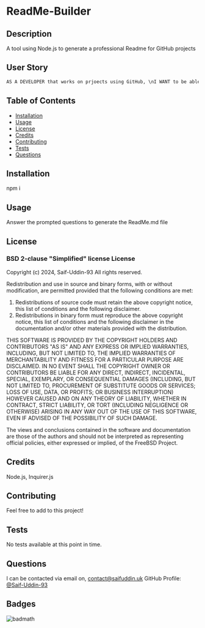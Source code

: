 # ReadMe-Builder

## Description

A tool using Node.js to generate a professional Readme for GitHub projects



## User Story

```md
AS A DEVELOPER that works on prjoects using GitHub, \nI WANT to be able to quickly produce a ReadMe for my projects, \nSO I can save time on writing writing the markdown for the readme.
```

## Table of Contents

- [Installation](#installation)
- [Usage](#usage)
- [License](#license)
- [Credits](#credits)
- [Contributing](#contributing)
- [Tests](#tests)
- [Questions](#questions)


## Installation

npm i

## Usage

Answer the prompted questions to generate the ReadMe.md file

## License
### BSD 2-clause "Simplified" license License
Copyright (c) 2024, Saif-Uddin-93 All rights reserved.

Redistribution and use in source and binary forms, with or without modification, are permitted provided that the following conditions are met:

1. Redistributions of source code must retain the above copyright notice, this list of conditions and the following disclaimer.
2. Redistributions in binary form must reproduce the above copyright notice, this list of conditions and the following disclaimer in the documentation and/or other materials provided with the distribution.

THIS SOFTWARE IS PROVIDED BY THE COPYRIGHT HOLDERS AND CONTRIBUTORS "AS IS" AND ANY EXPRESS OR IMPLIED WARRANTIES, INCLUDING, BUT NOT LIMITED TO, THE IMPLIED WARRANTIES OF MERCHANTABILITY AND FITNESS FOR A PARTICULAR PURPOSE ARE DISCLAIMED. IN NO EVENT SHALL THE COPYRIGHT OWNER OR CONTRIBUTORS BE LIABLE FOR ANY DIRECT, INDIRECT, INCIDENTAL, SPECIAL, EXEMPLARY, OR CONSEQUENTIAL DAMAGES (INCLUDING, BUT NOT LIMITED TO, PROCUREMENT OF SUBSTITUTE GOODS OR SERVICES; LOSS OF USE, DATA, OR PROFITS; OR BUSINESS INTERRUPTION) HOWEVER CAUSED AND ON ANY THEORY OF LIABILITY, WHETHER IN CONTRACT, STRICT LIABILITY, OR TORT (INCLUDING NEGLIGENCE OR OTHERWISE) ARISING IN ANY WAY OUT OF THE USE OF THIS SOFTWARE, EVEN IF ADVISED OF THE POSSIBILITY OF SUCH DAMAGE.

The views and conclusions contained in the software and documentation are those of the authors and should not be interpreted as representing official policies, either expressed or implied, of the FreeBSD Project.

## Credits

Node.js, Inquirer.js

## Contributing

Feel free to add to this project!

## Tests

No tests available at this point in time.

## Questions
I can be contacted via email on, contact@saifuddin.uk
GitHub Profile: [@Saif-Uddin-93](https://github.com/Saif-Uddin-93)

## Badges

![badmath](https://img.shields.io/github/languages/top/lernantino/badmath)